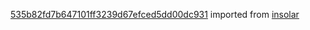 [535b82fd7b647101ff3239d67efced5dd00dc931](https://github.com/insolar/insolar/commit/535b82fd7b647101ff3239d67efced5dd00dc931) imported from [insolar](https://github.com/insolar/insolar)
